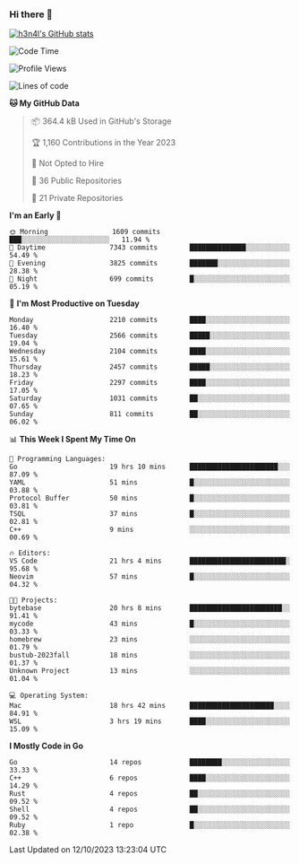 ### Hi there 👋

[![h3n4l's GitHub stats](https://github-readme-stats.vercel.app/api?username=h3n4l&count_private=true&show_icons=true&theme=radical)](https://github.com/h3n4l/github-readme-stats)

<!--START_SECTION:waka-->
![Code Time](http://img.shields.io/badge/Code%20Time-1%2C612%20hrs%2042%20mins-blue)

![Profile Views](http://img.shields.io/badge/Profile%20Views-0-blue)

![Lines of code](https://img.shields.io/badge/From%20Hello%20World%20I%27ve%20Written-3.7%20million%20lines%20of%20code-blue)

**🐱 My GitHub Data** 

> 📦 364.4 kB Used in GitHub's Storage 
 > 
> 🏆 1,160 Contributions in the Year 2023
 > 
> 🚫 Not Opted to Hire
 > 
> 📜 36 Public Repositories 
 > 
> 🔑 21 Private Repositories 
 > 
**I'm an Early 🐤** 

```text
🌞 Morning                1609 commits        ███░░░░░░░░░░░░░░░░░░░░░░   11.94 % 
🌆 Daytime                7343 commits        ██████████████░░░░░░░░░░░   54.49 % 
🌃 Evening                3825 commits        ███████░░░░░░░░░░░░░░░░░░   28.38 % 
🌙 Night                  699 commits         █░░░░░░░░░░░░░░░░░░░░░░░░   05.19 % 
```
📅 **I'm Most Productive on Tuesday** 

```text
Monday                   2210 commits        ████░░░░░░░░░░░░░░░░░░░░░   16.40 % 
Tuesday                  2566 commits        █████░░░░░░░░░░░░░░░░░░░░   19.04 % 
Wednesday                2104 commits        ████░░░░░░░░░░░░░░░░░░░░░   15.61 % 
Thursday                 2457 commits        █████░░░░░░░░░░░░░░░░░░░░   18.23 % 
Friday                   2297 commits        ████░░░░░░░░░░░░░░░░░░░░░   17.05 % 
Saturday                 1031 commits        ██░░░░░░░░░░░░░░░░░░░░░░░   07.65 % 
Sunday                   811 commits         ██░░░░░░░░░░░░░░░░░░░░░░░   06.02 % 
```


📊 **This Week I Spent My Time On** 

```text
💬 Programming Languages: 
Go                       19 hrs 10 mins      ██████████████████████░░░   87.09 % 
YAML                     51 mins             █░░░░░░░░░░░░░░░░░░░░░░░░   03.88 % 
Protocol Buffer          50 mins             █░░░░░░░░░░░░░░░░░░░░░░░░   03.81 % 
TSQL                     37 mins             █░░░░░░░░░░░░░░░░░░░░░░░░   02.81 % 
C++                      9 mins              ░░░░░░░░░░░░░░░░░░░░░░░░░   00.69 % 

🔥 Editors: 
VS Code                  21 hrs 4 mins       ████████████████████████░   95.68 % 
Neovim                   57 mins             █░░░░░░░░░░░░░░░░░░░░░░░░   04.32 % 

🐱‍💻 Projects: 
bytebase                 20 hrs 8 mins       ███████████████████████░░   91.41 % 
mycode                   43 mins             █░░░░░░░░░░░░░░░░░░░░░░░░   03.33 % 
homebrew                 23 mins             ░░░░░░░░░░░░░░░░░░░░░░░░░   01.79 % 
bustub-2023fall          18 mins             ░░░░░░░░░░░░░░░░░░░░░░░░░   01.37 % 
Unknown Project          13 mins             ░░░░░░░░░░░░░░░░░░░░░░░░░   01.04 % 

💻 Operating System: 
Mac                      18 hrs 42 mins      █████████████████████░░░░   84.91 % 
WSL                      3 hrs 19 mins       ████░░░░░░░░░░░░░░░░░░░░░   15.09 % 
```

**I Mostly Code in Go** 

```text
Go                       14 repos            ████████░░░░░░░░░░░░░░░░░   33.33 % 
C++                      6 repos             ████░░░░░░░░░░░░░░░░░░░░░   14.29 % 
Rust                     4 repos             ██░░░░░░░░░░░░░░░░░░░░░░░   09.52 % 
Shell                    4 repos             ██░░░░░░░░░░░░░░░░░░░░░░░   09.52 % 
Ruby                     1 repo              █░░░░░░░░░░░░░░░░░░░░░░░░   02.38 % 
```




 Last Updated on 12/10/2023 13:23:04 UTC
<!--END_SECTION:waka-->

